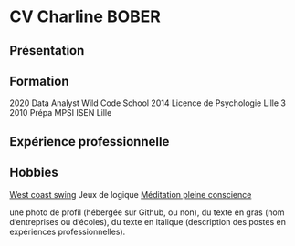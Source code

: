 # CV Charline BOBER

## Présentation

## Formation
2020 Data Analyst Wild Code School
2014 Licence de Psychologie Lille 3
2010 Prépa MPSI ISEN Lille

## Expérience professionnelle

## Hobbies
[West coast swing](https://www.youtube.com/watch?v=v4fRV0aG3lc&fbclid=IwAR1hHpirw6F6kiWyzdRVWYgGKNPtTVl_wZgtUbmKLeYJJjzXknRMAIqKQuE)
Jeux de logique
[Méditation pleine conscience](https://christopheandre.com/meditation_CerveauPsycho_2010.pdf)


une photo de profil (hébergée sur Github, ou non),
du texte en gras (nom d’entreprises ou d’écoles),
du texte en italique (description des postes en expériences professionnelles).
